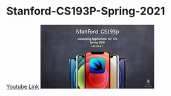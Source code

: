 # Stanford-CS193P-Spring-2021

[Youtube Link](https://www.youtube.com/playlist?list=PLpGHT1n4-mAsxuRxVPv7kj4-dQYoC3VVu)
![image](photo/ios.jpeg)
